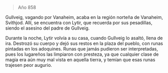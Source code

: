 > Año 858

Gullveig, vagando por Vanaheim, acaba en la región norteña de Vanaheim, Svíthjod. Allí, se encuentra con Lytir, que recuerda por sus pesadillas, siendo el asesino del padre de Gullveig.

Durante la noche, Lytir volvía a su casa, cuando Gullveig lo asaltó, llena de ira. Destrozó su cuerpo y dejó sus restos en la plaza del pueblo, con runas pintadas en los adoquines. Runas que jamás pudieron ser interpretadas, pues los lugareños las limpiaron con presteza, ya que cualquier clase de magia era aún muy mal vista en aquella tierra, y temían que esas runas trajesen peor augurio.